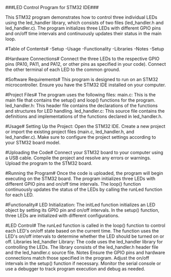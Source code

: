 ###LED Control Program for STM32 IDE###

This STM32 program demonstrates how to control three individual LEDs using the led_handler library, which consists of two files (led_handler.h and led_handler.c). The program initializes three LEDs with different GPIO pins and on/off time intervals and continuously updates their status in the main loop.

#Table of Contents#
-Setup
-Usage
-Functionality
-Libraries
-Notes
-Setup

#Hardware Connections#
Connect the three LEDs to the respective GPIO pins (PA10, PA11, and PA12, or other pins as specified in your code).
Connect the other terminal of each LED to the common ground.

#Software Requirements#
This program is designed to run on an STM32 microcontroller.
Ensure you have the STM32 IDE installed on your computer.

#Project Files#
The program uses the following files:
main.c: This is the main file that contains the setup() and loop() functions for the program.
led_handler.h: This header file contains the declarations of the functions and structures for LED handling.
led_handler.c: This source file contains the definitions and implementations of the functions declared in led_handler.h.

#Usage#
Setting Up the Project:
Open the STM32 IDE.
Create a new project or import the existing project files (main.c, led_handler.h, and led_handler.c).
Make sure to configure the project settings according to your STM32 board model.

#Uploading the Code#
Connect your STM32 board to your computer using a USB cable.
Compile the project and resolve any errors or warnings.
Upload the program to the STM32 board.

#Running the Program#
Once the code is uploaded, the program will begin executing on the STM32 board.
The program initializes three LEDs with different GPIO pins and on/off time intervals.
The loop() function continuously updates the status of the LEDs by calling the runLed function for each LED.

#Functionality#
LED Initialization:
The initLed function initializes an LED object by setting its GPIO pin and on/off intervals.
In the setup() function, three LEDs are initialized with different configurations.

#LED Control#
The runLed function is called in the loop() function to control each LED's on/off state based on the current time.
The function uses the LED's on/off intervals to determine whether the LED should be turned on or off.
Libraries
led_handler Library:
The code uses the led_handler library for controlling the LEDs.
The library consists of the led_handler.h header file and the led_handler.c source file.
Notes
Ensure the GPIO pins and hardware connections match those specified in the program.
Adjust the on/off intervals in the setup() function if necessary.
Monitor the serial console or use a debugger to track program execution and debug as needed.
